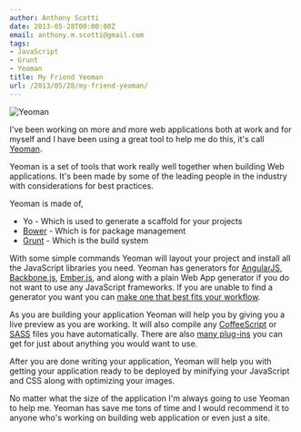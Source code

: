 ```yaml
---
author: Anthony Scotti
date: 2013-05-28T00:00:00Z
email: anthony.m.scotti@gmail.com
tags:
- JavaScript
- Grunt
- Yeoman
title: My Friend Yeoman
url: /2013/05/28/my-friend-yeoman/
---
```


![Yeoman](/images/logo/yeoman.png)

I've been working on more and more web applications both at work and for myself and I have been using a great tool to help me do this, it's call [Yeoman](http://yeoman.io).

Yeoman is a set of tools that work really well together when building Web applications. It's been made by some of the leading people in the industry with considerations for best practices.

Yeoman is made of,

* Yo - Which is used to generate a scaffold for your projects
* [Bower](http://bower.io) - Which is for package management
* [Grunt](http://gruntjs.com) - Which is the build system

With some simple commands Yeoman will layout your project and install all the JavaScript libraries you need. Yeoman has generators for [AngularJS](http://angularjs.org), [Backbone.js](http://backbonejs.org), [Ember.js](http://emberjs.com), and along with a plain Web App generator if you do not want to use any JavaScript frameworks. If you are unable to find a generator you want you can [make one that best fits your workflow](http://yeoman.io/generators.html#writing-your-first-generator).

As you are building your application Yeoman will help you by giving you a live preview as you are working. It will also compile any [CoffeeScript](http://coffeescript.org) or [SASS](http://sass-lang.com) files you have automatically. There are also [many plug-ins](http://gruntjs.com/plugins) you can get for just about anything you would want to use.

After you are done writing your application, Yeoman will help you with getting your application ready to be deployed by minifying your JavaScript and CSS along with optimizing your images.

No matter what the size of the application I'm always going to use Yeoman to help me. Yeoman has save me tons of time and I would recommend it to anyone who's working on building web application or even just a site.